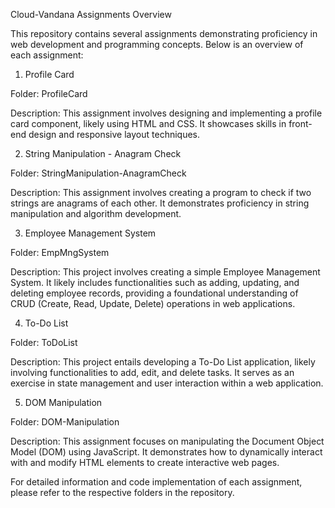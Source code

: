 Cloud-Vandana Assignments Overview


This repository contains several assignments demonstrating proficiency in web development and programming concepts. Below is an overview of each assignment:

1. Profile Card

   
Folder: ProfileCard

Description:
This assignment involves designing and implementing a profile card component, likely using HTML and CSS. It showcases skills in front-end design and responsive layout techniques.

2. String Manipulation - Anagram Check

   
Folder: StringManipulation-AnagramCheck

Description:
This assignment involves creating a program to check if two strings are anagrams of each other. It demonstrates proficiency in string manipulation and algorithm development.

3. Employee Management System

   
Folder: EmpMngSystem

Description:
This project involves creating a simple Employee Management System. It likely includes functionalities such as adding, updating, and deleting employee records, providing a foundational understanding of CRUD (Create, Read, Update, Delete) operations in web applications.

4. To-Do List

   
Folder: ToDoList

Description:
This project entails developing a To-Do List application, likely involving functionalities to add, edit, and delete tasks. It serves as an exercise in state management and user interaction within a web application.

5. DOM Manipulation

   
Folder: DOM-Manipulation

Description:
This assignment focuses on manipulating the Document Object Model (DOM) using JavaScript. It demonstrates how to dynamically interact with and modify HTML elements to create interactive web pages.

For detailed information and code implementation of each assignment, please refer to the respective folders in the repository.
